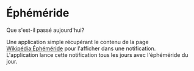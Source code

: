 # Éphéméride
Que s'est-il passé aujourd'hui?

Une application simple récupérant le contenu de la page [Wikipédia:Éphéméride](https://fr.wikipedia.org/wiki/Wikip%C3%A9dia:%C3%89ph%C3%A9m%C3%A9ride) pour l'afficher dans une notification.  
L'application lance cette notification tous les jours avec l'éphéméride du jour.
